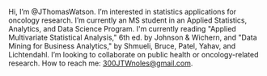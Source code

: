 Hi, I’m @JThomasWatson.
I’m interested in statistics applications for oncology research. 
I’m currently an MS student in an Applied Statistics, Analytics, and Data Science Program.
I'm currently reading "Applied Multivariate Statistical Analysis," 6th ed. by Johnson & Wichern, and "Data Mining for Business Analytics," by Shmueli, Bruce, Patel, Yahav, and Lichtendahl.
I’m looking to collaborate on public health or oncology-related research.
How to reach me: 300JTWnoles@gmail.com.

<!---
JThomasWatson/JThomasWatson is a ✨ special ✨ repository because its `README.md` (this file) appears on your GitHub profile.
You can click the Preview link to take a look at your changes.
--->
